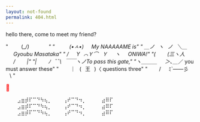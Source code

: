```yaml
---
layout: not-found
permalink: 404.html
---
```



hello there, come to
meet my friend?

"⠀⠀  ⠀(\__/)⠀⠀⠀⠀⠀"
"⠀ ⠀ ⠀(•ㅅ•)⠀⠀My NAAAAAME is"
"  ＿ノ⠀ヽ⠀ノ⠀＼＿⠀⠀Gyoubu Masataka"
" /⠀⠀Y⠀⌒Ｙ⌒⠀Ｙ⠀⠀ヽ⠀⠀ONIWA!"
"(⠀⠀⠀(三ヽ人⠀⠀/⠀⠀⠀|"
"|⠀⠀⠀ﾉ⠀¯¯\⠀￣￣ヽノTo pass this gate,"
"ヽ＿＿＿⠀⠀＞､＿_／ you must answer these"
"⠀⠀⠀｜⠀(⠀王⠀)〈     questions three"
"⠀⠀⠀/⠀⠀ﾐ`——彡⠀\   "
⠀⠀⠀⠀⠀⠀⠀


 <span style="font-size:larger;color:red">**🐇**</span>
 
 ⠀⠀⠀⣠⣶⡾⠏⠉⠙⠳⢦⡀⠀⠀⠀⢠⠞⠉⠙⠲⡀⠀⠀⠀⠀⣴⠿⠏⠀⠀⠀⠀
       ⠀⠀⠀⣠⣶⡾⠏⠉⠙⠳⢦⡀⠀⠀⠀⢠⠞⠉⠙⠲⡀⠀⠀⠀⠀⣴⠿⠏⠀⠀⠀⠀
 ⠀⠀⠀⣠⣶⡾⠏⠉⠙⠳⢦⡀⠀⠀⠀⢠⠞⠉⠙⠲⡀⠀⠀⠀⠀⣴⠿⠏⠀⠀⠀⠀

